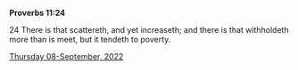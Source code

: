 **Proverbs 11:24**

24 There is that scattereth, and yet increaseth; and there is that withholdeth more than is meet, but it tendeth to poverty.

[Thursday 08-September, 2022](https://t.me/s/daily_scripture)
